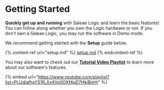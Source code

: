# Getting Started

**Quickly get up and running** with Saleae Logic and learn the basic features! You can follow along whether you own the Logic hardware or not. If you don't own a Saleae Logic, you may run the software in Demo mode.

We recommend getting started with the **Setup** guide below.

{% content-ref url="setup.md" %}
[setup.md](setup.md)
{% endcontent-ref %}

You may also want to check out our [**Tutorial Video Playlist**](https://www.youtube.com/playlist?list=PLUdiafhsYS1R\_0x4Vo0OXf4pD7HkiBnHt) to learn more about our software's features.

{% embed url="https://www.youtube.com/playlist?list=PLUdiafhsYS1R_0x4Vo0OXf4pD7HkiBnHt" %}



